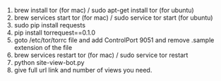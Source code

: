 1. brew install tor (for mac) / sudo apt-get install tor (for ubuntu)
2. brew services start tor (for mac) / sudo service tor start (for ubuntu)
3. sudo pip install requests
4. pip install torrequest==0.1.0
5. goto /etc/tor/torrc file and add  ControlPort 9051 and remove .sample extension of the file
6. brew services restart tor (for mac) / sudo service tor restart
7. python site-view-bot.py
8. give full url link and number of views you need.
